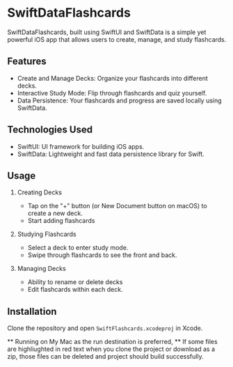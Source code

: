 # SwiftDataFlashcards

SwiftDataFlashcards, built using SwiftUI and SwiftData is a simple yet powerful iOS app that allows users to create, manage, and study flashcards.

## Features

- Create and Manage Decks: Organize your flashcards into different decks.
- Interactive Study Mode: Flip through flashcards and quiz yourself.
- Data Persistence: Your flashcards and progress are saved locally using SwiftData.

## Technologies Used

- SwiftUI: UI framework for building iOS apps.
- SwiftData: Lightweight and fast data persistence library for Swift.

## Usage

1. Creating Decks
   - Tap on the "+" button (or New Document button on macOS) to create a new deck.
   - Start adding flashcards

2. Studying Flashcards
   - Select a deck to enter study mode.
   - Swipe through flashcards to see the front and back.

3. Managing Decks
   - Ability to rename or delete decks
   - Edit flashcards within each deck.

## Installation

Clone the repository and open `SwiftFlashcards.xcodeproj` in Xcode.

** Running on My Mac as the run destination is preferred,
** If some files are highliughted in red text when you clone the project or download as a zip, those files can be deleted and project should build successfully.
